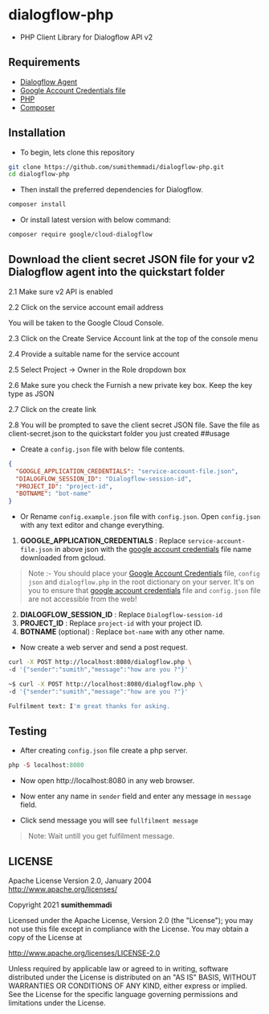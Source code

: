 # dialogflow-php
- PHP Client Library for Dialogflow API v2
## Requirements

* [Dialogflow Agent](https://dialogflow.com/docs/reference/v2-agent-setup)
* [Google Account Credentials file](https://cloud.google.com/docs/authentication/production)
* [PHP ](http://php.net/downloads.php)
* [Composer](https://getcomposer.org/)

## Installation

- To begin, lets clone this repository
```bash
git clone https://github.com/sumithemmadi/dialogflow-php.git
cd dialogflow-php
```
- Then  install the preferred dependencies for Dialogflow.

```bash
composer install
```

- Or install latest version with below command:
```bash
composer require google/cloud-dialogflow
```

## Download the client secret JSON file for your v2 Dialogflow agent into the quickstart folder

2.1 Make sure v2 API is enabled

2.2 Click on the service account email address

You will be taken to the Google Cloud Console.

2.3 Click on the Create Service Account link at the top of the console menu

2.4 Provide a suitable name for the service account

2.5 Select Project -> Owner in the Role dropdown box

2.6 Make sure you check the Furnish a new private key box. Keep the key type as JSON

2.7 Click on the create link

2.8 You will be prompted to save the client secret JSON file. Save the file as client-secret.json to the quickstart folder you just created
##usage
-  Create a `config.json`  file with below file contents. 
```json
{
  "GOOGLE_APPLICATION_CREDENTIALS": "service-account-file.json",
  "DIALOGFLOW_SESSION_ID": "Dialogflow-session-id",
  "PROJECT_ID": "project-id",
  "BOTNAME": "bot-name"
}
```
- Or Rename `config.example.json` file with `config.json`. Open `config.json` with any text editor and change everything.

1. <b>GOOGLE_APPLICATION_CREDENTIALS</b> : Replace `service-account-file.json` in above json with the [google account credentials](https://cloud.google.com/docs/authentication/production) file name downloaded from gcloud.
> Note :- You should place your [Google Account Credentials](https://cloud.google.com/docs/authentication/production) file, `config json` and `dialogflow.php` in the root dictionary on your server. It's on you to ensure that [google account credentials](https://cloud.google.com/docs/authentication/production) file  and `config.json` file are  not accessible from the web!
2. <b>DIALOGFLOW_SESSION_ID</b> : Replace `Dialogflow-session-id`
3. <b>PROJECT_ID</b> : Replace `project-id` with your project ID.
4. <b>BOTNAME</b> (optional) : Replace `bot-name` with any other name.

- Now create a web server and send a post request.
```sh
curl -X POST http://localhost:8080/dialogflow.php \
-d '{"sender":"sumith","message":"how are you ?"}'
```
```sh
~$ curl -X POST http://localhost:8080/dialogflow.php \
-d '{"sender":"sumith","message":"how are you ?"}'

Fulfilment text: I'm great thanks for asking.
```

## Testing
- After creating `config.json` file  create a php server.
```php
php -S localhost:8080
```
- Now open http://localhost:8080 in any web browser.

- Now enter any name in `sender` field and enter any message in `message` field.
- Click send message you will see `fullfilment message` 
> Note: Wait untill you get fulfilment message.

## LICENSE
   Apache License
   Version 2.0, January 2004
   http://www.apache.org/licenses/

   Copyright  2021  <b>sumithemmadi</b>

   Licensed under the Apache License, Version 2.0 (the "License");
   you may not use this file except in compliance with the License.
   You may obtain a copy of the License at

   http://www.apache.org/licenses/LICENSE-2.0

   Unless required by applicable law or agreed to in writing, software
   distributed under the License is distributed on an "AS IS" BASIS,
   WITHOUT WARRANTIES OR CONDITIONS OF ANY KIND, either express or implied.
   See the License for the specific language governing permissions and
   limitations under the License.

